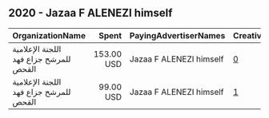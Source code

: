 ## 2020 - Jazaa F ALENEZI himself 
|OrganizationName|Spent|PayingAdvertiserNames|CreativeUrls|Impressions|Genders|AgeBrackets|CountryCodes|BillingAddresses|CandidateBallotInformation|
|:---|---:|:---|:---|---:|:---|:---|:---|:---|:---|
|اللجنة الإعلامية للمرشح جزاع فهد القحص|153.00 USD|Jazaa F ALENEZI himself|[0](https://www.snap.com/political-ads/asset/b76433e9c42a8e422ac68ba67f6d2d23293256576cb7e328812dbf4e57583c13?mediaType=mp4)|43,634||20+|kuwait|KW|Jazaa Fahad ALENEZI|
|اللجنة الإعلامية للمرشح جزاع فهد القحص|99.00 USD|Jazaa F ALENEZI himself|[1](https://www.snap.com/political-ads/asset/3f60f7187c51c34a5cddec14f030b4349d286faff3b4dacceef896bafbc2d83a?mediaType=mp4)|25,703||20+|kuwait|KW|Jazaa Fahad ALENEZI|
